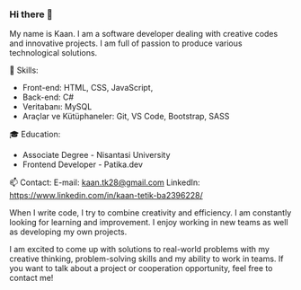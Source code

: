 ### Hi there 👋

My name is Kaan. I am a software developer dealing with creative codes and innovative projects. I am full of passion to produce various technological solutions.

🚀 Skills:
- Front-end: HTML, CSS, JavaScript, 
- Back-end: C# 
- Veritabanı: MySQL
- Araçlar ve Kütüphaneler: Git, VS Code, Bootstrap, SASS

🎓 Education:
- Associate Degree - Nisantasi University
- Frontend Developer - Patika.dev

📫 Contact:
E-mail: kaan.tk28@gmail.com
LinkedIn: https://www.linkedin.com/in/kaan-tetik-ba2396228/

When I write code, I try to combine creativity and efficiency. I am constantly looking for learning and improvement. I enjoy working in new teams as well as developing my own projects.

I am excited to come up with solutions to real-world problems with my creative thinking, problem-solving skills and my ability to work in teams. If you want to talk about a project or cooperation opportunity, feel free to contact me!
